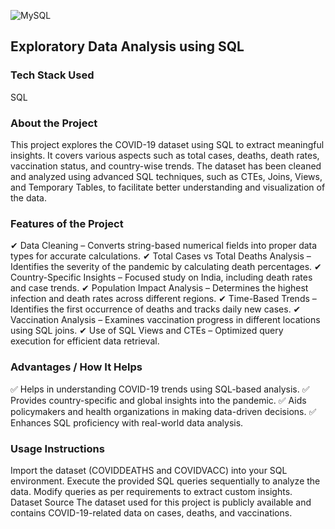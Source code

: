 ![MySQL](https://img.shields.io/badge/MySQL-Data%20Analysis-blue?style=for-the-badge&logo=mysql)
## Exploratory Data Analysis using SQL
### Tech Stack Used
SQL
### About the Project
This project explores the COVID-19 dataset using SQL to extract meaningful insights. It covers various aspects such as total cases, deaths, death rates, vaccination status, and country-wise trends. The dataset has been cleaned and analyzed using advanced SQL techniques, such as CTEs, Joins, Views, and Temporary Tables, to facilitate better understanding and visualization of the data.

### Features of the Project
✔ Data Cleaning – Converts string-based numerical fields into proper data types for accurate calculations.
✔ Total Cases vs Total Deaths Analysis – Identifies the severity of the pandemic by calculating death percentages.
✔ Country-Specific Insights – Focused study on India, including death rates and case trends.
✔ Population Impact Analysis – Determines the highest infection and death rates across different regions.
✔ Time-Based Trends – Identifies the first occurrence of deaths and tracks daily new cases.
✔ Vaccination Analysis – Examines vaccination progress in different locations using SQL joins.
✔ Use of SQL Views and CTEs – Optimized query execution for efficient data retrieval.

### Advantages / How It Helps
✅ Helps in understanding COVID-19 trends using SQL-based analysis.
✅ Provides country-specific and global insights into the pandemic.
✅ Aids policymakers and health organizations in making data-driven decisions.
✅ Enhances SQL proficiency with real-world data analysis.

### Usage Instructions
Import the dataset (COVIDDEATHS and COVIDVACC) into your SQL environment.
Execute the provided SQL queries sequentially to analyze the data.
Modify queries as per requirements to extract custom insights.
Dataset Source
The dataset used for this project is publicly available and contains COVID-19-related data on cases, deaths, and vaccinations.
